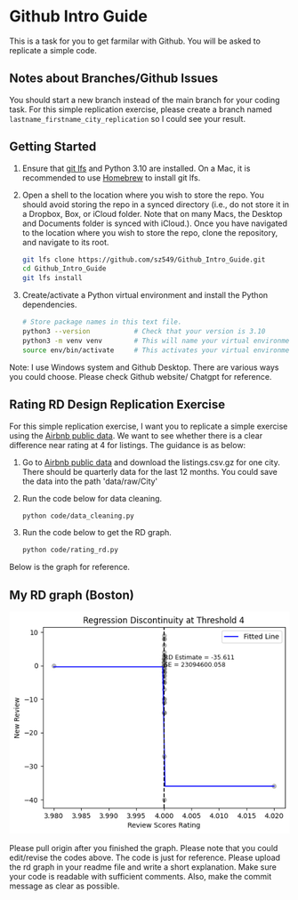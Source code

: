# Github Intro Guide
This is a task for you to get farmilar with Github. You will be asked to replicate a simple code. 

## Notes about Branches/Github Issues

You should start a new branch instead of the main branch for your coding task. For this simple replication
exercise, please create a branch named `lastname_firstname_city_replication` so I could see your result.

## Getting Started

1. Ensure that [git lfs](https://git-lfs.github.com) and Python 3.10 are installed. On a Mac, it is recommended to use [Homebrew](https://brew.sh) to install git lfs.

2. Open a shell to the location where you wish to store the repo. You should avoid storing the repo in a synced directory (i.e., do not store it in a Dropbox, Box, or iCloud folder. Note that on many Macs, the Desktop and Documents folder is synced with iCloud.). Once you have navigated to the location where you wish to store the repo, clone the repository, and navigate to its root.
    ```bash
    git lfs clone https://github.com/sz549/Github_Intro_Guide.git
    cd Github_Intro_Guide
    git lfs install
    ```
3. Create/activate a Python virtual environment and install the Python dependencies.
    ```bash
    # Store package names in this text file.
    python3 --version           # Check that your version is 3.10
    python3 -m venv venv        # This will name your virtual environment "venv"
    source env/bin/activate     # This activates your virtual environment
    ```

Note: I use Windows system and Github Desktop. There are various ways you could choose. Please 
check Github website/ Chatgpt for reference. 

## Rating RD Design Replication Exercise 

For this simple replication exercise, I want you to replicate a simple exercise using the [Airbnb 
public data](http://insideairbnb.com/get-the-data/). We want to see whether there is a clear difference 
near rating at 4 for listings. The guidance is as below: 

1. Go to [Airbnb public data](http://insideairbnb.com/get-the-data/) and download the listings.csv.gz for one city. 
There should be quarterly data for the last 12 months. You could save the data into the path 'data/raw/City'

2. Run the code below for data cleaning. 

    ```bash
    python code/data_cleaning.py
    ```
3. Run the code below to get the RD graph. 

    ```bash
    python code/rating_rd.py
    ```

Below is the graph for reference. 
## My RD graph (Boston)
![](output/figure/rating_rd_4_Boston.png)

Please pull origin after you finished the graph. Please note that you could edit/revise the codes above.
The code is just for reference. Please upload the rd graph in your readme file and write a short explanation.
Make sure your code is readable with sufficient comments. Also, make the commit message as clear as possible.
